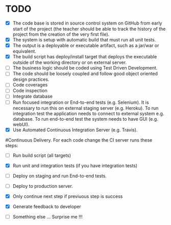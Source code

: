 TODO
============
- [x] The code base is stored in source control system on GitHub from early start of the project (the teacher should be able to track the history of the project from the creation of the very first file).
- [x] The system is setup with automatic build that must run all unit tests.
- [x] The output is a deployable or executable artifact, such as a jar/war or equivalent.
- [x] The build script has deploy/install target that deploys the executable outside of the working directory or on external server.
- [ ] The business logic should be coded using Test Driven Development.
- [ ] The code should be loosely coupled and follow good object oriented design practices.
- [ ] Code coverages
- [ ] Code inspection
- [ ] Integrate database
- [ ] Run focused integration or End-to-end tests (e.g. Selenium). It is necessary to run this on external staging server (e.g. Heroku). To run integration test the application needs to connect to external system e.g. database. To run end-to-end test the system needs to have GUI (e.g. webUI).
- [x] Use Automated Continuous Integration Server (e.g. Travis).

#Continuous Delivery. For each code change the CI server runs these steps:
- [ ] Run build script (all targets)
- [x] Run unit and integration tests (if you have integration tests)
- [ ] Deploy on staging and run End-to-end tests.
- [ ] Deploy to production server.
- [x] Only continue next step if previuous step is success
- [x] Generate feedback to developer

- [ ] Something else ... Surprise me !!! 
 
